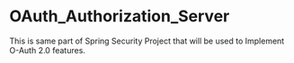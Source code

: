 # OAuth_Authorization_Server
This is same part of Spring Security Project that will be used to Implement O-Auth 2.0 features.
